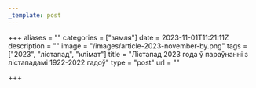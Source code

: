 ```yaml
---
_template: post
---
```



+++
aliases = ""
categories = ["зямля"]
date = 2023-11-01T11:21:11Z
description = ""
image = "/images/article-2023-november-by.png"
tags = ["2023", "лістапад", "клiмат"]
title = "Лістапад 2023 года ў параўнанні з лістападамi 1922-2022 гадоў"
type = "post"
url = ""

+++

